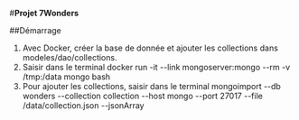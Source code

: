 #**Projet 7Wonders**

##Démarrage

1. Avec Docker, créer la base de donnée et ajouter les collections dans modeles/dao/collections.
2. Saisir dans le terminal docker run -it --link mongoserver:mongo --rm -v /tmp:/data mongo bash
3. Pour ajouter les collections, saisir dans le terminal mongoimport --db wonders --collection collection --host mongo --port 27017 --file /data/collection.json --jsonArray



